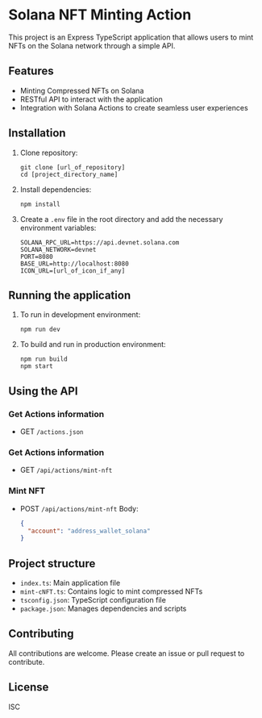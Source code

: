 # Solana NFT Minting Action

This project is an Express TypeScript application that allows users to mint NFTs on the Solana network through a simple API.

## Features

- Minting Compressed NFTs on Solana
- RESTful API to interact with the application
- Integration with Solana Actions to create seamless user experiences

## Installation

1. Clone repository:
   ```
   git clone [url_of_repository]
   cd [project_directory_name]
   ```

2. Install dependencies:
   ```
   npm install
   ```

3. Create a `.env` file in the root directory and add the necessary environment variables:
   ```
   SOLANA_RPC_URL=https://api.devnet.solana.com
   SOLANA_NETWORK=devnet
   PORT=8080
   BASE_URL=http://localhost:8080
   ICON_URL=[url_of_icon_if_any]
   ```

## Running the application

1. To run in development environment:
   ```
   npm run dev
   ```

2. To build and run in production environment:
   ```
   npm run build
   npm start
   ```

## Using the API

### Get Actions information

- GET `/actions.json`

### Get Actions information

- GET `/api/actions/mint-nft`

### Mint NFT

- POST `/api/actions/mint-nft`
  Body:
  ```json
  {
    "account": "address_wallet_solana"
  }
  ```


## Project structure

- `index.ts`: Main application file
- `mint-cNFT.ts`: Contains logic to mint compressed NFTs
- `tsconfig.json`: TypeScript configuration file
- `package.json`: Manages dependencies and scripts

## Contributing

All contributions are welcome. Please create an issue or pull request to contribute.

## License

ISC
